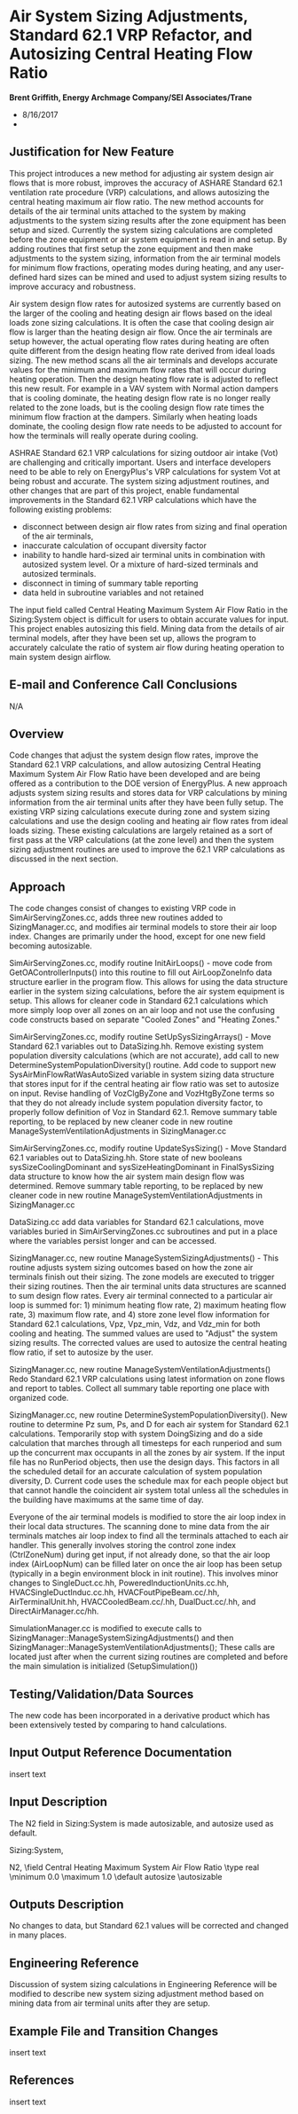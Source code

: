 Air System Sizing Adjustments, Standard 62.1 VRP Refactor, and Autosizing Central Heating Flow Ratio
================

**Brent Griffith, Energy Archmage Company/SEI Associates/Trane**

 - 8/16/2017
 - 
 
## Justification for New Feature ##

This project introduces a new method for adjusting air system design air flows that is more robust, improves the accuracy of ASHARE Standard 62.1 ventilation rate procedure (VRP) calculations, and allows autosizing the central heating maximum air flow ratio.  The new method accounts for details of the air terminal units attached to the system by making adjustments to the system sizing results after the zone equipment has been setup and sized.  Currently the system sizing calculations are completed before the zone equipment or air system equipment is read in and setup.  By adding routines that first setup the zone equipment and then make adjustments to the system sizing, information from the air terminal models for minimum flow fractions, operating modes during heating, and any user-defined hard sizes can be mined and used to adjust system sizing results to improve accuracy and robustness. 

Air system design flow rates for autosized systems are currently based on the larger of the cooling and heating design air flows based on the ideal loads zone sizing calculations.  It is often the case that cooling design air flow is larger than the heating design air flow.  Once the air terminals are setup however, the actual operating flow rates during heating are often quite different from the design heating flow rate derived from ideal loads sizing.  The new method scans all the air terminals and develops accurate values for the minimum and maximum flow rates that will occur during heating operation.  Then the design heating flow rate is adjusted to reflect this new result.  For example in a VAV system with Normal action dampers that is cooling dominate, the heating design flow rate is no longer really related to the zone loads, but is the cooling design flow rate times the minimum flow fraction at the dampers. Similarly when heating loads dominate, the cooling design flow rate needs to be adjusted to account for how the terminals will really operate during cooling.

ASHRAE Standard 62.1 VRP calculations for sizing outdoor air intake (Vot) are challenging and critically important.  Users and interface developers need to be able to rely on EnergyPlus's VRP calculations for system Vot at being robust and accurate.  The system sizing adjustment routines, and other changes that are part of this project, enable fundamental improvements in the Standard 62.1 VRP calculations which have the following existing problems: 
- disconnect between design air flow rates from sizing and final operation of the air terminals, 
- inaccurate calculation of occupant diversity factor 
- inability to handle hard-sized air terminal units in combination with autosized system level. Or a mixture of hard-sized terminals and autosized terminals. 
- disconnect in timing of summary table reporting
- data held in subroutine variables and not retained

The input field called Central Heating Maximum System Air Flow Ratio in the Sizing:System object is difficult for users to obtain accurate values for input.  This project enables autosizing this field.  Mining data from the details of air terminal models, after they have been set up, allows the program to accurately calculate the ratio of system air flow during heating operation to main system design airflow.  


## E-mail and  Conference Call Conclusions ##

N/A

## Overview ##

Code changes that adjust the system design flow rates, improve the Standard 62.1 VRP calculations, and allow autosizing Central Heating Maximum System Air Flow Ratio have been developed and are being offered as a contribution to the DOE version of EnergyPlus. A new approach adjusts system sizing results and stores data for VRP calculations by mining information from the air terminal units after they have been fully setup.   The existing VRP sizing calculations execute during zone and system sizing calculations and use the design cooling and heating air flow rates from ideal loads sizing.  These existing calculations are largely retained as a sort of first pass at the VRP calculations (at the zone level) and then the system sizing adjustment routines are used to improve the 62.1 VRP calculations as discussed in the next section.


## Approach ##


The code changes consist of changes to existing VRP code in SimAirServingZones.cc, adds three new routines added to SizingManager.cc, and modifies air terminal models to store their air loop index.  Changes are primarily under the hood, except for one new field becoming autosizable.

SimAirServingZones.cc, modify routine InitAirLoops() -  move code from GetOAControllerInputs() into this routine to fill out AirLoopZoneInfo data structure earlier in the program flow.  This allows for using the data structure earlier in the system sizing calculations, before the air system equipment is setup.  This allows for cleaner code in Standard 62.1 calculations which more simply loop over all zones on an air loop and not use the confusing code constructs based on separate "Cooled Zones" and "Heating Zones." 

SimAirServingZones.cc, modify routine SetUpSysSizingArrays() - Move Standard 62.1 variables out to DataSizing.hh.  Remove existing system population diversity calculations (which are not accurate), add call to new DetermineSystemPopulationDiversity() routine.  Add code to support new SysAirMinFlowRatWasAutoSized variable in system sizing data structure that stores input for if the central heating air flow ratio was set to autosize on input. Revise handling of VozClgByZone and VozHtgByZone terms so that they do not already include system population diversity factor, to properly follow definition of Voz in Standard 62.1. Remove summary table reporting, to be replaced by new cleaner code in new routine ManageSystemVentilationAdjustments in SizingManager.cc

SimAirServingZones.cc, modify routine UpdateSysSizing() - Move Standard 62.1 variables out to DataSizing.hh. Store state of new booleans sysSizeCoolingDominant and sysSizeHeatingDominant in FinalSysSizing data structure to know how the air system main design flow was determined. Remove summary table reporting, to be replaced by new cleaner code in new routine ManageSystemVentilationAdjustments in SizingManager.cc 

DataSizing.cc add data variables for Standard 62.1 calculations, move variables buried in SimAirServingZones.cc subroutines and put in a place where the variables persist longer and can be accessed. 

SizingManager.cc, new routine ManageSystemSizingAdjustments() - This routine adjusts system sizing outcomes based on how the zone air terminals finish out their sizing. The zone models are executed to trigger their sizing routines. Then the air terminal units data structures are scanned to sum design flow rates. Every air terminal connected to a particular air loop is summed for: 1) minimum heating flow rate, 2) maximum heating flow rate, 3) maximum flow rate, and 4) store zone level flow information for Standard 62.1 calculations, Vpz, Vpz_min, Vdz, and Vdz_min for both cooling and heating. The summed values are used to "Adjust" the system sizing results.  The corrected values are used to autosize the central heating flow ratio, if set to autosize by the user.  

SizingManager.cc, new routine ManageSystemVentilationAdjustments() Redo Standard 62.1 VRP calculations using latest information on zone flows and report to tables.  Collect all summary table reporting one place with organized code.  

SizingManager.cc, new routine DetermineSystemPopulationDiversity(). New routine to determine Pz sum, Ps, and D for each air system for Standard 62.1 calculations. Temporarily stop with system DoingSizing and do a side calculation that marches through all timesteps for each runperiod and sum up the concurrent max occupants in all the zones by air system.  If the input file has no RunPeriod objects, then use the design days.  This factors in all the scheduled detail for an accurate calculation of system population diversity, D.  Current code uses the schedule max for each people object but that cannot handle the coincident air system total unless all the schedules in the building have maximums at the same time of day. 

Everyone of the air terminal models is modified to store the air loop index in their local data structures.  The scanning done to mine data from the air terminals matches air loop index to find all the terminals attached to each air handler.  This generally involves storing the control zone index (CtrlZoneNum) during get input, if not already done, so that the air loop index (AirLoopNum) can be filled later on once the air loop has been setup (typically in a begin environment block in init routine).  This involves minor changes to SingleDuct.cc\.hh, PoweredInductionUnits.cc\.hh, HVACSingleDuctInduc.cc\.hh, HVACFoutPipeBeam.cc/.hh, AirTerminalUnit.hh, HVACCooledBeam.cc/.hh, DualDuct.cc/.hh, and DirectAirManager.cc/hh. 

SimulationManager.cc is modified to execute calls to SizingManager::ManageSystemSizingAdjustments() and then SizingManager::ManageSystemVentilationAdjustments();  These calls are located just after when the current sizing routines are completed and before the main simulation is initialized (SetupSimulation())

## Testing/Validation/Data Sources ##

The new code has been incorporated in a derivative product which has been extensively tested by comparing to hand calculations. 

## Input Output Reference Documentation ##

insert text

## Input Description ##

The N2 field in Sizing:System is made autosizable, and autosize used as default.

Sizing:System,

  N2, \field Central Heating Maximum System Air Flow Ratio
      \type real
      \minimum 0.0
      \maximum 1.0
      \default autosize
      \autosizable

## Outputs Description ##

No changes to data, but Standard 62.1 values will be corrected and changed in many places. 

## Engineering Reference ##

Discussion of system sizing calculations in Engineering Reference will be modified to describe new system sizing adjustment method based on mining data from air terminal units after they are setup.

## Example File and Transition Changes ##

insert text

## References ##

insert text



